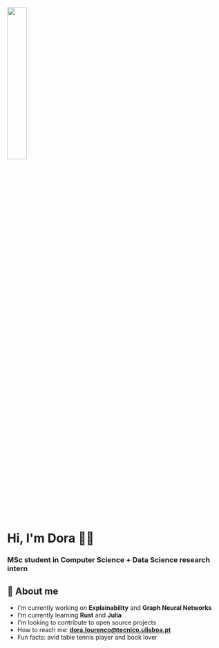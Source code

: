 <img width="30%" src='https://cdn.dribbble.com/users/132194/screenshots/3143314/codingdribbble.gif'>

<h1> Hi, I'm Dora 👧🏽 </h1> 
<h3> MSc student in Computer Science + Data Science research intern</h3>

## 🙋 About me
- I'm currently working on **Explainability** and **Graph Neural Networks**
- I'm currently learning **Rust** and **Julia**
- I'm looking to contribute to open source projects
- How to reach me: **dora.lourenco@tecnico.ulisboa.pt**
- Fun facts: avid table tennis player and book lover
